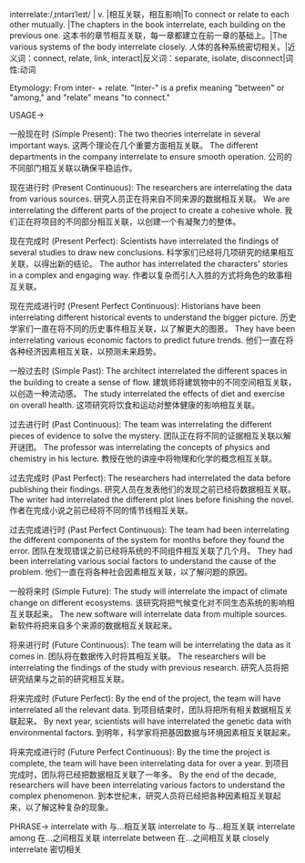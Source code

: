interrelate:/ˌɪntərɪˈleɪt/ | v. |相互关联，相互影响|To connect or relate to each other mutually. |The chapters in the book interrelate, each building on the previous one.  这本书的章节相互关联，每一章都建立在前一章的基础上。|The various systems of the body interrelate closely. 人体的各种系统密切相关。|近义词：connect, relate, link, interact|反义词：separate, isolate, disconnect|词性:动词

Etymology:
From inter- + relate.  "Inter-" is a prefix meaning "between" or "among," and "relate" means "to connect."

USAGE->

一般现在时 (Simple Present):
The two theories interrelate in several important ways. 这两个理论在几个重要方面相互关联。
The different departments in the company interrelate to ensure smooth operation. 公司的不同部门相互关联以确保平稳运作。


现在进行时 (Present Continuous):
The researchers are interrelating the data from various sources. 研究人员正在将来自不同来源的数据相互关联。
We are interrelating the different parts of the project to create a cohesive whole. 我们正在将项目的不同部分相互关联，以创建一个有凝聚力的整体。


现在完成时 (Present Perfect):
Scientists have interrelated the findings of several studies to draw new conclusions. 科学家们已经将几项研究的结果相互关联，以得出新的结论。
The author has interrelated the characters' stories in a complex and engaging way. 作者以复杂而引人入胜的方式将角色的故事相互关联。


现在完成进行时 (Present Perfect Continuous):
Historians have been interrelating different historical events to understand the bigger picture. 历史学家们一直在将不同的历史事件相互关联，以了解更大的图景。
They have been interrelating various economic factors to predict future trends. 他们一直在将各种经济因素相互关联，以预测未来趋势。


一般过去时 (Simple Past):
The architect interrelated the different spaces in the building to create a sense of flow. 建筑师将建筑物中的不同空间相互关联，以创造一种流动感。
The study interrelated the effects of diet and exercise on overall health. 这项研究将饮食和运动对整体健康的影响相互关联。


过去进行时 (Past Continuous):
The team was interrelating the different pieces of evidence to solve the mystery. 团队正在将不同的证据相互关联以解开谜团。
The professor was interrelating the concepts of physics and chemistry in his lecture. 教授在他的讲座中将物理和化学的概念相互关联。


过去完成时 (Past Perfect):
The researchers had interrelated the data before publishing their findings. 研究人员在发表他们的发现之前已经将数据相互关联。
The writer had interrelated the different plot lines before finishing the novel. 作者在完成小说之前已经将不同的情节线相互关联。


过去完成进行时 (Past Perfect Continuous):
The team had been interrelating the different components of the system for months before they found the error. 团队在发现错误之前已经将系统的不同组件相互关联了几个月。
They had been interrelating various social factors to understand the cause of the problem. 他们一直在将各种社会因素相互关联，以了解问题的原因。


一般将来时 (Simple Future):
The study will interrelate the impact of climate change on different ecosystems. 该研究将把气候变化对不同生态系统的影响相互关联起来。
The new software will interrelate data from multiple sources. 新软件将把来自多个来源的数据相互关联起来。


将来进行时 (Future Continuous):
The team will be interrelating the data as it comes in. 团队将在数据传入时将其相互关联。
The researchers will be interrelating the findings of the study with previous research. 研究人员将把研究结果与之前的研究相互关联。


将来完成时 (Future Perfect):
By the end of the project, the team will have interrelated all the relevant data. 到项目结束时，团队将把所有相关数据相互关联起来。
By next year, scientists will have interrelated the genetic data with environmental factors. 到明年，科学家将把基因数据与环境因素相互关联起来。


将来完成进行时 (Future Perfect Continuous):
By the time the project is complete, the team will have been interrelating data for over a year. 到项目完成时，团队将已经把数据相互关联了一年多。
By the end of the decade, researchers will have been interrelating various factors to understand the complex phenomenon. 到本世纪末，研究人员将已经把各种因素相互关联起来，以了解这种复杂的现象。



PHRASE->
interrelate with  与...相互关联
interrelate to  与...相互关联
interrelate among  在...之间相互关联
interrelate between 在...之间相互关联
closely interrelate 密切相关
